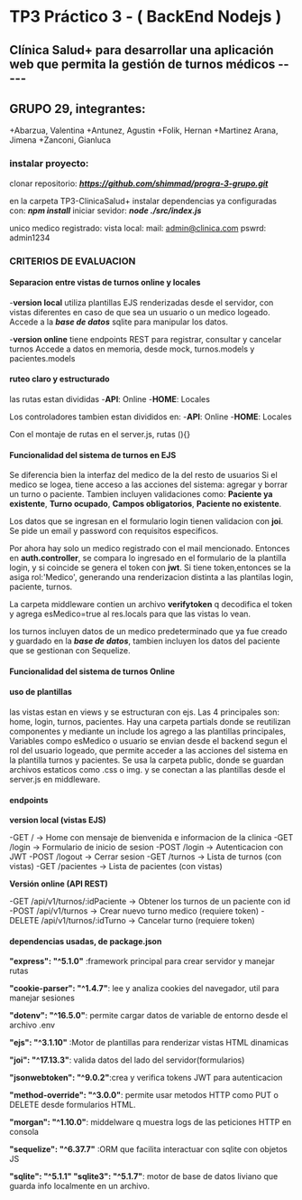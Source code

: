 # TP3 Práctico 3 - ( BackEnd Nodejs ) 
## Clínica Salud+ para desarrollar una aplicación web que permita la gestión de turnos médicos -----

## GRUPO 29, integrantes:

+Abarzua, Valentina
+Antunez, Agustin
+Folik, Hernan
+Martinez Arana, Jimena
+Zanconi, Gianluca

### instalar proyecto:

clonar repositorio: ***https://github.com/shimmad/progra-3-grupo.git***

en la carpeta TP3-ClinicaSalud+
instalar dependencias ya configuradas con: ***npm install***
iniciar sevidor: ***node ./src/index.js***


unico medico registrado:
vista local:
mail: admin@clinica.com
pswrd: admin1234

### **CRITERIOS DE EVALUACION**

#### Separacion entre vistas de turnos online y locales

-**version local** utiliza plantillas EJS renderizadas desde el servidor,
 con vistas diferentes en caso de que sea un usuario o un medico logeado.
 Accede a la ***base de datos*** sqlite para manipular los datos.

-**version online** tiene endpoints REST para registrar, consultar y cancelar turnos
Accede a datos en memoria, desde mock, turnos.models y pacientes.models


#### ruteo claro y estructurado

las rutas estan divididas
-**API**: Online
-**HOME**: Locales

Los controladores tambien estan divididos en: 
-**API**: Online
-**HOME**: Locales

Con el montaje de rutas en el server.js, rutas (){}

#### Funcionalidad del sistema de turnos en EJS

Se diferencia bien la interfaz del medico de la del resto de usuarios
Si el medico se logea, tiene acceso a las acciones del sistema: agregar y borrar un turno o paciente. Tambien incluyen validaciones como: **Paciente ya existente**, **Turno ocupado**, **Campos obligatorios**, **Paciente no existente**.

Los datos que se ingresan en el formulario login tienen validacion con **joi**.
Se pide un email y password con requisitos especificos.

Por ahora hay solo un medico registrado con el mail mencionado. Entonces en **auth.controller**, se compara lo ingresado en el formulario de la plantilla login, y si coincide se genera el token con **jwt**. Si tiene token,entonces se la asiga rol:'Medico', generando una renderizacion distinta a las plantilas login, paciente, turnos.

La carpeta middleware contien un archivo **verifytoken** q decodifica el token
y agrega esMedico=true al res.locals para que las vistas lo vean.

los turnos incluyen datos de un medico predeterminado que ya fue creado y guardado en la ***base de datos***, tambien incluyen los datos del paciente que se gestionan con Sequelize.


#### Funcionalidad del sistema de turnos Online



#### uso de plantillas

las vistas estan en views y se estructuran con ejs. Las 4 principales son: home, login, turnos, pacientes.
Hay una carpeta partials donde se reutilizan componentes y mediante un include los agrego a las plantillas principales, 
Variables compo esMedico o usuario se envian desde el backend segun el rol del usuario logeado, que permite acceder a las acciones del sistema en la plantilla turnos y pacientes.
Se usa la carpeta public, donde se guardan archivos estaticos como .css o img. y se conectan a las plantillas desde el server.js en middleware.

#### endpoints

**version local (vistas EJS)**

-GET	/ -> Home con mensaje de bienvenida e informacion de la clinica
-GET	/login -> Formulario de inicio de sesion
-POST /login -> Autenticacion con JWT
-POST /logout -> Cerrar sesion
-GET	/turnos -> Lista de turnos (con vistas)
-GET	/pacientes -> Lista de pacientes (con vistas)

**Versión online (API REST)**

-GET /api/v1/turnos/:idPaciente -> Obtener los turnos de un paciente con id
-POST /api/v1/turnos -> Crear nuevo turno medico (requiere token)
-DELETE /api/v1/turnos/:idTurno -> Cancelar turno (requiere token)

#### dependencias usadas, de package.json

**"express": "^5.1.0"** :framework principal para crear servidor y manejar rutas

**"cookie-parser": "^1.4.7"**: lee y analiza cookies del navegador, util para manejar sesiones

**"dotenv": "^16.5.0"**: permite cargar datos de variable de entorno desde el archivo .env

**"ejs": "^3.1.10"** :Motor de plantillas para renderizar vistas HTML dinamicas

**"joi": "^17.13.3"**: valida datos del lado del servidor(formularios)

**"jsonwebtoken": "^9.0.2"**:crea y verifica tokens JWT para autenticacion

**"method-override": "^3.0.0"**: permite usar metodos HTTP como PUT o DELETE desde formularios HTML.

**"morgan": "^1.10.0"**: middelware q muestra logs de las peticiones HTTP en consola

**"sequelize": "^6.37.7"** :ORM que facilita interactuar con sqlite con objetos JS

**"sqlite": "^5.1.1" "sqlite3": "^5.1.7"**: motor de base de datos liviano que guarda info localmente en un archivo.








